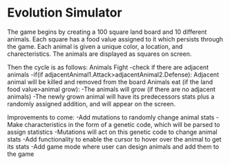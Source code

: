 Evolution Simulator
===================

The game begins by creating a 100 square land board and 10 different animals.
Each square has a food value assigned to it which persists through the game.
Each animal is given a unique color, a location, and charecteristics.
The animals are displayed as squares on screen.

Then the cycle is as follows:
Animals Fight
	-check if there are adjacent animals
	-if(if adjacentAnimal1.Attack>adjacentAnimal2.Defense):
		Adjacent animal will be killed and removed from the board
Animals eat (if the land food value>animal grow):
	-The animals will grow (if there are no adjacent animals)
		-The newly grown animal will have its predecessors stats plus a randomly assigned addition, and will appear on the screen.

Improvements to come:
-Add mutations to randomly change animal stats
-Make characteristics in the form of a genetic code, which will be parsed to assign statistics
	-Mutations will act on this genetic code to change animal stats
-Add functionality to enable the cursor to hover over the animal to get its stats
-Add game mode where user can design animals and add them to the game

